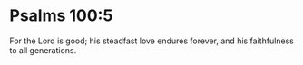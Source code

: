 # Psalms 100:5

For the Lord is good; his steadfast love endures forever, and his faithfulness to all generations.
